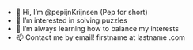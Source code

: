 - 👋 Hi, I’m @pepijnKrijnsen (Pep for short)
- 👀 I’m interested in solving puzzles
- 🌱 I’m always learning how to balance my interests
- 📫 Contact me by email! firstname at lastname .com

<!---
pepijnKrijnsen/pepijnKrijnsen is a ✨ special ✨ repository because its `README.md` (this file) appears on your GitHub profile.
You can click the Preview link to take a look at your changes.
--->
